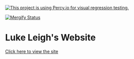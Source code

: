 [![This project is using Percy.io for visual regression testing.](https://percy.io/static/images/percy-badge.svg)](https://percy.io/Leigh-Services/blog-site)

[![Mergify Status][mergify-status]][mergify]

[mergify]: https://mergify.io
[mergify-status]: https://img.shields.io/endpoint.svg?url=https://gh.mergify.io/badges/BanterBoy/BanterBoy.github.io&style=flat

# Luke Leigh's Website

[Click here to view the site](https://blog.lukeleigh.com)
